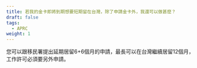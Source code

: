 ```yaml
---
title: 若我的金卡即將到期想要短期留在台灣，除了申請金卡外，我還可以做甚麼？
draft: false
tags:
  - APRC
weight: 1
---
```

您可以跟移民署提出延期居留6+6個月的申請，最長可以在台灣繼續居留12個月，工作許可必須要另外申請。